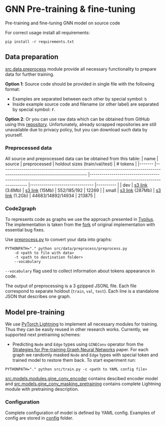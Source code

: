# GNN Pre-training & fine-tuning
Pre-training and fine-tuning GNN model on source code 

For correct usage install all requirements:
```shell
pip install -r requirements.txt
```

## Data preparation

[src.data.preprocess](src/data/preprocess) module provide all necessary functionality to prepare data for further training.

**Option 1**: Source code should be provided in single file with the following format:
- Examples are separated between each other by special symbol: `␢`
- Inside example source code and filename (or other label) are separated by special symbol: `₣`.

**Option 2**: Or you can use raw data which can be obtained from GitHub using this [repository](https://github.com/BarracudaPff/FLCC-Dataset-Description). Unfortunately, already scrapped repositories are still unavailable due to privacy policy, but you can download such data by yourself.

### Preprocessed data

All source and preprocessed data can be obtained from this table:
| name  	| source                                                                                                                  	| preprocessed                                                                                                               	| holdout sizes (train/val/test) 	| # tokens 	|
|-------	|-------------------------------------------------------------------------------------------------------------------------	|----------------------------------------------------------------------------------------------------------------------------	|--------------------------------	|----------	|
| dev   	| [s3 link](https://s3.eu-west-1.amazonaws.com/datasets.ml.labs.aws.intellij.net/gnn_pretraining/dev/dev.txt) (3.6Mb)     	| [s3 link](https://s3.eu-west-1.amazonaws.com/datasets.ml.labs.aws.intellij.net/gnn_pretraining/dev/dev.tar.gz) (15Mb)      	| 552/185/192                    	| 12269    	|
| small 	| [s3 link](https://s3.eu-west-1.amazonaws.com/datasets.ml.labs.aws.intellij.net/gnn_pretraining/small/small.txt) (287Mb) 	| [s3 link](https://s3.eu-west-1.amazonaws.com/datasets.ml.labs.aws.intellij.net/gnn_pretraining/small/small.tar.gz) (1.2Gb) 	| 44683/14892/14934              	| 213875   	|


### Code2graph

To represents code as graphs we use the approach presented in [Typilus](https://arxiv.org/abs/2004.10657).
The implementation is taken from the [fork](https://github.com/JetBrains-Research/typilus)
of original implementation with essential bug fixes.

Use [preprocess.py](src/data/preprocess/preprocess.py) to convert your data into graphs:
```shell
PYTHONPATH="." python src/data/preprocess/preprocess.py
    -d <path to file with data>
    -t <path to destination folder>
    --vocabulary
```
`--vocabulary` flag used to collect information about tokens appearance in code.

The output of preprocessing is a 3 gzipped JSONL file. Each file correspond to separate holdout (`train`, `val`, `test`). Each line is a standalone JSON that describes one graph.

## Model pre-training

We use [PyTorch Lightning](https://www.pytorchlightning.ai) to implement all necessary modules for training. Thus they can be easily reused in other research works. Currently, we supported next pretraining schemes:
- Predicting `Node` and `Edge` types using `GINEConv` operator from the [Strategies for Pre-training Graph Neural Networks](https://arxiv.org/abs/1905.12265) paper. For each graph we randomly masked `Node` and `Edge` types with special token and trained model to restore them back. To start experiment run:
```shell
PYTHONPATH="." python src/train.py -c <path to YAML config file> 
```
[src.models.modules.gine_conv_encoder](./src/models/modules/gine_conv_encoder.py) contains descibed encoder model and [src.models.gine_conv_masking_pretraining](./src/models/gine_conv_masking_pretraining.py) contains complete Lightning module with pretraining description.

### Configuration

Complete configuration of model is defined by YAML config. Examples of config are stored in [config](./configs) folder.
